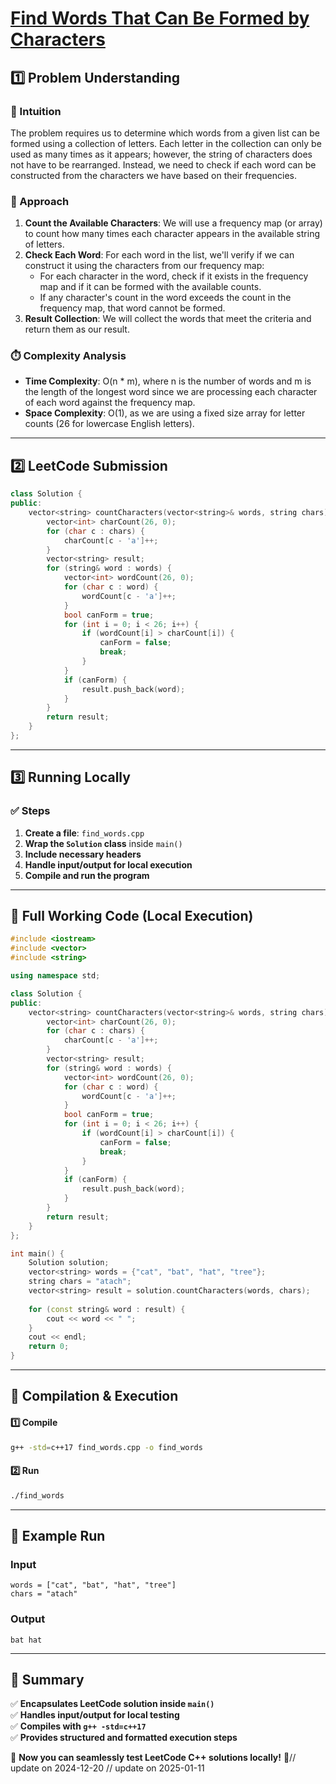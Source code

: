 # **[Find Words That Can Be Formed by Characters](https://leetcode.com/problems/find-words-that-can-be-formed-by-characters/description/)**  

## **1️⃣ Problem Understanding**  
### **📌 Intuition**  
The problem requires us to determine which words from a given list can be formed using a collection of letters. Each letter in the collection can only be used as many times as it appears; however, the string of characters does not have to be rearranged. Instead, we need to check if each word can be constructed from the characters we have based on their frequencies.

### **🚀 Approach**  
1. **Count the Available Characters**: We will use a frequency map (or array) to count how many times each character appears in the available string of letters.
2. **Check Each Word**: For each word in the list, we'll verify if we can construct it using the characters from our frequency map:
   - For each character in the word, check if it exists in the frequency map and if it can be formed with the available counts.
   - If any character's count in the word exceeds the count in the frequency map, that word cannot be formed.
3. **Result Collection**: We will collect the words that meet the criteria and return them as our result.

### **⏱️ Complexity Analysis**  
- **Time Complexity**: O(n * m), where n is the number of words and m is the length of the longest word since we are processing each character of each word against the frequency map.
- **Space Complexity**: O(1), as we are using a fixed size array for letter counts (26 for lowercase English letters).

---  

## **2️⃣ LeetCode Submission**  
```cpp
class Solution {
public:
    vector<string> countCharacters(vector<string>& words, string chars) {
        vector<int> charCount(26, 0);
        for (char c : chars) {
            charCount[c - 'a']++;
        }
        vector<string> result;
        for (string& word : words) {
            vector<int> wordCount(26, 0);
            for (char c : word) {
                wordCount[c - 'a']++;
            }
            bool canForm = true;
            for (int i = 0; i < 26; i++) {
                if (wordCount[i] > charCount[i]) {
                    canForm = false;
                    break;
                }
            }
            if (canForm) {
                result.push_back(word);
            }
        }
        return result;
    }
};  
```  

---  

## **3️⃣ Running Locally**  
### **✅ Steps**  
1. **Create a file**: `find_words.cpp`  
2. **Wrap the `Solution` class** inside `main()`  
3. **Include necessary headers**  
4. **Handle input/output for local execution**  
5. **Compile and run the program**  

---  

## **📝 Full Working Code (Local Execution)**  
```cpp
#include <iostream>
#include <vector>
#include <string>

using namespace std;

class Solution {
public:
    vector<string> countCharacters(vector<string>& words, string chars) {
        vector<int> charCount(26, 0);
        for (char c : chars) {
            charCount[c - 'a']++;
        }
        vector<string> result;
        for (string& word : words) {
            vector<int> wordCount(26, 0);
            for (char c : word) {
                wordCount[c - 'a']++;
            }
            bool canForm = true;
            for (int i = 0; i < 26; i++) {
                if (wordCount[i] > charCount[i]) {
                    canForm = false;
                    break;
                }
            }
            if (canForm) {
                result.push_back(word);
            }
        }
        return result;
    }
};

int main() {
    Solution solution;
    vector<string> words = {"cat", "bat", "hat", "tree"};
    string chars = "atach";
    vector<string> result = solution.countCharacters(words, chars);
    
    for (const string& word : result) {
        cout << word << " ";
    }
    cout << endl;
    return 0;
}  
```  

---  

## **🔧 Compilation & Execution**  
#### **1️⃣ Compile**  
```bash
g++ -std=c++17 find_words.cpp -o find_words
```  

#### **2️⃣ Run**  
```bash
./find_words
```  

---  

## **🎯 Example Run**  
### **Input**  
```
words = ["cat", "bat", "hat", "tree"]
chars = "atach"
```  
### **Output**  
```
bat hat 
```  

---  

## **📌 Summary**  
✅ **Encapsulates LeetCode solution inside `main()`**  
✅ **Handles input/output for local testing**  
✅ **Compiles with `g++ -std=c++17`**  
✅ **Provides structured and formatted execution steps**  

🚀 **Now you can seamlessly test LeetCode C++ solutions locally!** 🚀// update on 2024-12-20
// update on 2025-01-11
